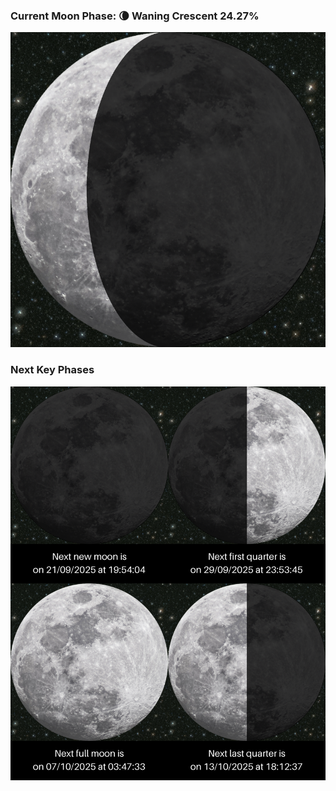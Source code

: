 ### Current Moon Phase: 🌘 Waning Crescent 24.27%
![Moon Phase](moonphase.png)
### Next Key Phases
![Gallery](gallery.png)